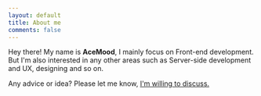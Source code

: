 ```yaml
---
layout: default
title: About me
comments: false
---
```


Hey there! My name is **AceMood**, I mainly focus on Front-end development.
But I'm also interested in any other areas such as Server-side development
and UX, designing and so on.

Any advice or idea? Please let me know, <a href="mailto:zmike86@gmail.com">
I'm willing to discuss.</a>